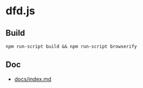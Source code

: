 # dfd.js

## Build

```
npm run-script build && npm run-script browserify
```

## Doc

*   [docs/index.md](docs/index.md)
